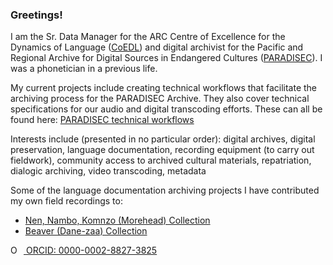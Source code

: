 ### Greetings!

I am the Sr. Data Manager for the ARC Centre of Excellence for the Dynamics of Language ([CoEDL](https://www.dynamicsoflanguage.edu.au/)) and digital archivist for the Pacific and Regional Archive for Digital Sources in Endangered Cultures ([PARADISEC](https://www.paradisec.org.au/)). I was a phonetician in a previous life. 

My current projects include creating technical workflows that facilitate the archiving process for the PARADISEC Archive. They also cover technical specifications for our audio and digital transcoding efforts. These can all be found here: [PARADISEC technical workflows](https://paradisec-archive.github.io/PARADISEC_workflows/)

Interests include (presented in no particular order): digital archives, digital preservation, language documentation, recording equipment (to carry out fieldwork), community access to archived cultural materials, repatriation, dialogic archiving, video transcoding, metadata

Some of the language documentation archiving projects I have contributed my own field recordings to:

* [Nen, Nambo, Komnzo (Morehead) Collection](https://hdl.handle.net/1839/00-0000-0000-0017-89A2-B) <br>
* [Beaver (Dane-zaa) Collection](https://hdl.handle.net/1839/2f89ddbf-9a60-487c-8089-8c206848c98d)

<div itemscope itemtype="https://schema.org/Person"><a itemprop="sameAs" content="https://orcid.org/0000-0002-8827-3825" href="https://orcid.org/0000-0002-8827-3825" target="orcid.widget" rel="me noopener noreferrer" style="vertical-align:top;"><img src="https://orcid.org/sites/default/files/images/orcid_16x16.png" style="width:1em;margin-right:.5em;" alt="ORCID iD icon"> ORCID: 0000-0002-8827-3825</a></div>



<!--
**juliamiller/juliamiller** is a ✨ _special_ ✨ repository because its `README.md` (this file) appears on your GitHub profile.
Here are some ideas to get you started:
- 🔭 I’m currently working on ...
- 🌱 I’m currently learning ...
- 👯 I’m looking to collaborate on ...
- 🤔 I’m looking for help with ...
- 💬 Ask me about ...
- 📫 How to reach me: ...
- 😄 Pronouns: ...
- ⚡ Fun fact: ...
-->
